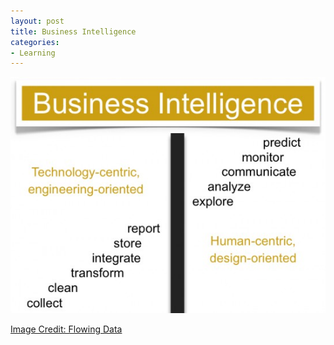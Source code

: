 ```yaml
---
layout: post
title: Business Intelligence
categories:
- Learning
---
```


![](/img/biz-intelligence.jpg "biz-intelligence")

[Image Credit: Flowing Data](http://flowingdata.com/2010/09/21/human-centric-analysis/)
